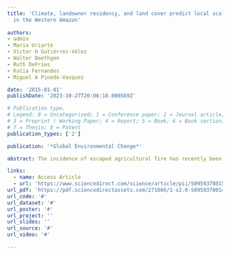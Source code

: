 ```yaml
---
title: 'Climate, landowner residency, and land cover predict local scale fire activity
  in the Western Amazon'
  
authors:
- admin
- Maria Uriarte
- Victor H Gutiérrez-Vélez
- Walter Baethgen
- Ruth DeFries
- Katia Fernandes
- Miguel A Pinedo-Vasquez

date: '2015-01-01'
publishDate: '2023-10-27T20:06:18.000569Z'

# Publication type.
# Legend: 0 = Uncategorized; 1 = Conference paper; 2 = Journal article;
# 3 = Preprint / Working Paper; 4 = Report; 5 = Book; 6 = Book section;
# 7 = Thesis; 8 = Patent
publication_types: ['2']

publication: '*Global Environmental Change*'

abstract: The incidence of escaped agricultural fire has recently been increasing in the Western Amazon, driven by climate variability, land use change, and changes in patterns of residency and land occupation. Preventing and mitigating the negative impacts of fire in the Amazon require a comprehensive understanding not only of what the drivers of fire activity are, but also how these drivers interact and vary across scales. Here, we combine multi-scalar data on land use, climate, and landowner residency to disentangle the drivers of fire activity over 10 years (2001–2010) on individual landholdings in a fire-prone region of the Peruvian Amazon. We examined the relative importance of and interactions between climate variability (drought intensity), land occupation (in particular, landowner absenteeism), and land cover variables (cover of fallow and pasture) for predicting both fire occurrence (whether or not fire was detected on a farm in a given year) and fire size. Drought intensity was the most important predictor of fire occurrence, but land-cover type and degree of landowner absenteeism increased fire probability when conditions were dry enough. On the other hand, drought intensity did not stand out relative to other significant predictors in the fire size model, where degree of landowner absenteeism in a village and percent cover of fallow in a village were also strongly associated with fire size. We also investigated to what extent these variables measured at the individual landholding versus the village scale influenced fire activity. While the predictors measured at the landholding and village scales were approximately of equal importance for modeling fire occurrence, only village scale predictors were important in the model of fire size. These results demonstrate that the relative importance of various drivers of fire activity can vary depending on the scale at which they are measured and the scale of analysis. Additionally, we highlight how a full understanding of the drivers of fire activity should go beyond fire occurrence to consider other metrics of fire activity such as fire size, as implications for fire prevention and mitigation can be different depending on the model considered. Drought early warning systems may be most effective for preventing fire in dry years, but management to address the impacts of landowner absenteeism, such as bolstering community fire control efforts in high-risk areas, could help minimize the size of fires when they do occur. Thus, interventions should focus on minimizing fire size as well as preventing fires altogether, especially because fire is an inexpensive and effective management tool that has been in use for millennia.

links:
  - name: Access Article
  - url: 'https://www.sciencedirect.com/science/article/pii/S0959378015000114'
url_pdf: 'https://pdf.sciencedirectassets.com/271866/1-s2.0-S0959378014X00099/1-s2.0-S0959378015000114/main.pdf?X-Amz-Security-Token=IQoJb3JpZ2luX2VjEHMaCXVzLWVhc3QtMSJIMEYCIQD6Vfhc2Jp%2FOAtkSwk9kNhQPbM8jwSlOSrr%2FwQM0Oay5AIhAO%2B7bpOIRXouZzToPXn2hPE2psrJRR3Q%2Bvl3TcHOav%2B%2BKrwFCJz%2F%2F%2F%2F%2F%2F%2F%2F%2F%2FwEQBRoMMDU5MDAzNTQ2ODY1IgxTLr0cE7AmtbxE4q4qkAUud6iLs907ZsV4g4zNQ1QB1IrhU6WrSsIx007E%2F3hbB%2FitcARGD4eEnbiSLmXmsMxhUKlxa1JkrnMAvJP87mOa%2FTWvFTY1AxssNw%2B5jBlOnwEfBv1zIcFsF2jZQXtqk6lbGziYHlapkWR9fc1jw6sz%2FM0a2bQoGhC1F%2FThPXIu7kJF8jMAnSGkUbDctc0E2HTZzmyNrI0WRXxinCdW9VWMleUVhEt18zeNpvNUY6TsOVQ6aF0%2B58Kcu5rSQCigW8g%2F0SUrZ53WJ9BsAfTvOWb6POSiuOud72YQL6vOhk%2FPX%2BuKYPE215gi38EXHBxamXdMrAYbm42Q7LaNZK3szMH%2B5FKKIZ23Olgp2tn5bOj29q%2BV8UJIGbU5p4QKbGga%2FflwPzfsqlmE0zn6b1ueRR%2Fbn7ubUAPgpRzhAEts7Lut8OmA8wZS8QrvswUWmaZm%2Bn4eKFaVuipIhUp7DrN%2FkPffnwjjtL%2F3SmDJFuM2jdrjs2tIwCkzbo7mnJZ9GEk9SVZwSTdvxrx2EWaGMGXJS3RbON5nHzbuxeEnbfj7GGrQ9wD%2BxoH1w%2B%2Fq%2Fc1yncHTBailHOG%2FzdAjjGHrgJ14VpWLy2YbcDeyCp4c7WNLbGj3uDHszAAGHvAUctBtOHqVueTf31IGz%2BXloWcEGRwGJCh7ClhQu3Pp%2FlKSxlq0Xq3tk5OpNSi2GqYYjtcFonuIjHkQ6Cbs53aHl56hhvt93G0OzaAP0kzF6BSesRz8m3AZPBJBVoJZiGHY%2BN7vvaCIbBOARRMUvXBvuJWRTdLx36TQhh%2BnsqFTPhi5XstOthk45pUBAoatZ1hQ1Xde1YGrmYMP2hMLcVkLUqMSwGHF6DugIdbxqPctiFyjYNIQkMjJfDDE6PGpBjqwAUftYHsPJzcZAwGitDf%2FNCMg5SesarFR0eeiXGoaaFGqaeZOoDnEFwaTXiv9ENi%2BDNbfvM8ZY6oteHYSf7StPdaPcMMJVOwf%2FFHDQyTmaCzs2GC7%2Bpo7NgCZ%2F83bFwnRUN6hfPSJOzhme0gtUXSXwDd7JthDwdobK8AGUjU%2B%2BQUzOiDSPWjrSsjEN%2BhVbEOAOfPPO9w1dn%2FtbZLtmaDFcC%2FyGAXJd7hvLY6jO8oFGOFY&X-Amz-Algorithm=AWS4-HMAC-SHA256&X-Amz-Date=20231028T031434Z&X-Amz-SignedHeaders=host&X-Amz-Expires=300&X-Amz-Credential=ASIAQ3PHCVTY2BEFKV3G%2F20231028%2Fus-east-1%2Fs3%2Faws4_request&X-Amz-Signature=77edf4eef83c199efd513cce1bc7ef743e8288bead304c1ef5e0e2a8b35bc5ff&hash=e2c2d1f7199c3faccb592c86d6b38eb6b1cef330a3ab4957e3608f05f3445fe3&host=68042c943591013ac2b2430a89b270f6af2c76d8dfd086a07176afe7c76c2c61&pii=S0959378015000114&tid=spdf-a4d4d224-efcc-4cc7-945b-a02769654941&sid=309cf5361f7b00465939d08488719687e3ccgxrqa&type=client&tsoh=d3d3LnNjaWVuY2VkaXJlY3QuY29t&ua=19045c520b50525558&rr=81d002669fdfeb77&cc=ca'
url_code: '#'
url_dataset: '#'
url_poster: '#'
url_project: ''
url_slides: ''
url_source: '#'
url_video: '#'

---
```


